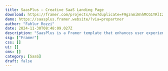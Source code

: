 ```yaml
---
title: SaasPlus — Creative SaaS Landing Page
download: https://framer.com/projects/new?duplicate=F9gznmiNnhMCG1YRlIZA&via=propartner&duplicateType=siteTemplate
demo: https://saasplus.framer.website/?via=propartner
author: "Fahlur Rozzi"
date: 2024-11-30T08:48:09.027Z
description: "SaasPlus is a Framer template that enhances user experience, offering a seamless journey for visitors. Sleek & elegant design elevates your brand and highlights the value of your SaaS or startup, combining functionality with visual appeal."
ssg: ["Framer"]
css: []
ui: []
cms: []
category: [SaaS]
draft: false
---
```

